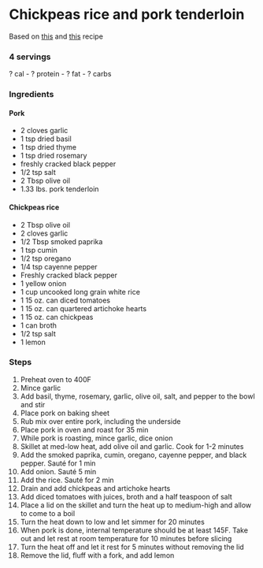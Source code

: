 # Chickpeas rice and pork tenderloin

Based on [this](https://www.budgetbytes.com/spanish-chickpeas-and-rice/) and [this](https://www.budgetbytes.com/herb-roasted-pork-loin/) recipe

### 4 servings
? cal - ? protein - ? fat - ? carbs

### Ingredients
#### Pork
* 2 cloves garlic
* 1 tsp dried basil
* 1 tsp dried thyme
* 1 tsp dried rosemary
* freshly cracked black pepper
* 1/2 tsp salt
* 2 Tbsp olive oil
* 1.33 lbs. pork tenderloin
#### Chickpeas rice
* 2 Tbsp olive oil
* 2 cloves garlic
* 1/2 Tbsp smoked paprika
* 1 tsp cumin
* 1/2 tsp oregano
* 1/4 tsp cayenne pepper
* Freshly cracked black pepper
* 1 yellow onion
* 1 cup uncooked long grain white rice
* 1 15 oz. can diced tomatoes
* 1 15 oz. can quartered artichoke hearts
* 1 15 oz. can chickpeas
* 1 can broth
* 1/2 tsp salt
* 1 lemon

### Steps
1. Preheat oven to 400F
1. Mince garlic
1. Add basil, thyme, rosemary, garlic, olive oil, salt, and pepper to the bowl and stir
1. Place pork on baking sheet
1. Rub mix over entire pork, including the underside
1. Place pork in oven and roast for 35 min
1. While pork is roasting, mince garlic, dice onion
1. Skillet at med-low heat, add olive oil and garlic. Cook for 1-2 minutes
1. Add the smoked paprika, cumin, oregano, cayenne pepper, and black pepper. Sauté for 1 min
1. Add onion. Sauté 5 min
1. Add the rice. Sauté for 2 min
1. Drain and add chickpeas and artichoke hearts
1. Add diced tomatoes with juices, broth and a half teaspoon of salt
1. Place a lid on the skillet and turn the heat up to medium-high and allow to come to a boil
1. Turn the heat down to low and let simmer for 20 minutes
1. When pork is done, internal temperature should be at least 145F. Take out and let rest at room temperature for 10 minutes before slicing
1. Turn the heat off and let it rest for 5 minutes without removing the lid
1. Remove the lid, fluff with a fork, and add lemon


